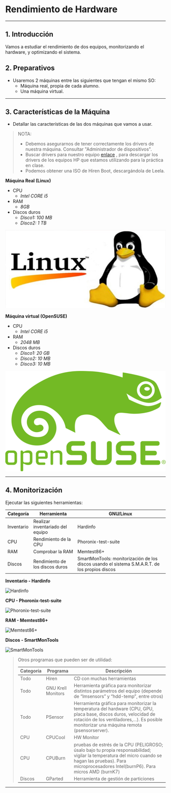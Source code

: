 
# Rendimiento de Hardware

---

## 1. Introducción

Vamos a estudiar el rendimiento de dos equipos, monitorizando el hardware, y optimizando el sistema.

## 2. Preparativos

* Usaremos 2 máquinas entre las siguientes que tengan el mismo SO:
    * Máquina real, propia de cada alumno.
    * Una máquina virtual.

---

## 3. Características de la Máquina

* Detallar las características de las dos máquinas que vamos a usar.

> NOTA:
> * Debemos asegurarnos de tener correctamente los drivers de nuestra máquina. Consultar "Administrador de dispositivos".
> * Buscar drivers para nuestro equipo [enlace](https://support.hp.com/es-es/product/hp-compaq-dx6100-microtower-pc/402168/drivers)
, para descargar los drivers de los equipos HP que estamos utilizando para la práctica en clase.
> * Podemos obtener una ISO de Hiren Boot, descargándola de Leela.

**Máquina Real (Linux)**

* CPU
  * *Intel CORE i5*
* RAM
  * *8GB*
* Discos duros
  * *Disco1: 100 MB*
  * *Disco2: 1 TB*

![Linux](./images/linux.png)

**Máquina virtual (OpenSUSE)**

* CPU
  * *Intel CORE i5*
* RAM
  * *2048 MB*
* Discos duros
  * *Disco1: 20 GB*
  * *Disco2: 10 MB*
  * *Disco3: 10 MB*

![OpenSUSE](./images/opensuse.png)

---

## 4. Monitorización

Ejecutar las siguientes herramientas:

| Categoría | Herramienta | GNU/Linux |
| --------- | ----------- |  --------- |
| Inventario | Realizar inventariado del equipo | Hardinfo |
| CPU | Rendimiento de la CPU | Phoronix-test-suite |
| RAM | Comprobar la RAM | Memtest86+ |
| Discos | Rendimiento de los discos duros | SmartMonTools: monitorización de los discos usando el sistema S.M.A.R.T. de los propios discos |

**Inventario - Hardinfo**

![Hardinfo](./images/.png)

**CPU - Phoronix-test-suite**

![Phoronix-test-suite](./images/.png)

**RAM - Memtest86+**

![Memtest86+](./images/.png)

**Discos - SmartMonTools**

![SmartMonTools](./images/.png)

> Otros programas que pueden ser de utilidad:
>
> | Categoría | Programa | Descripción |
> | --------- | -------- | ----------- |
> | Todo      | Hiren | CD con muchas herramientas |
> | Todo      | GNU Krell Monitors | Herramienta gráfica para monitorizar distintos parámetros del equipo (depende de “lmsensors” y “hdd-temp”, entre otros) |
> | Todo | PSensor | Herramienta gráfica para monitorizar la temperatura del hardware (CPU, GPU, placa base, discos duros, velocidad de rotación de los ventiladores,…). Es posible monitorizar una máquina remota (psensorserver). |
> | CPU | CPUCool | HW Monitor |
> | CPU | CPUBurn | pruebas de estrés de la CPU (PELIGROSO; úsalo bajo tu propia responsabilidad; vigilar la temperatura del micro cuando se hagan las pruebas). Para microprocesadores Intel(burnP6). Para micros AMD (burnK7) |
> | Discos | GParted | Herramienta de gestión de particiones |

---

